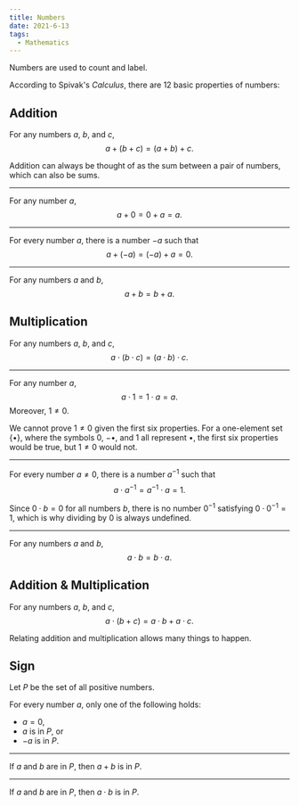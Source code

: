```yaml
---
title: Numbers
date: 2021-6-13
tags:
  - Mathematics
---
```

Numbers are used to count and label.

According to Spivak's *Calculus*, there are 12 basic properties of numbers:

## Addition

For any numbers $a$, $b$, and $c$,
$$
a + (b + c) = (a + b) + c.
$$

Addition can always be thought of as the sum between a pair of numbers, which can also be sums.

---

For any number $a$,
$$
a + 0 = 0 + a = a.
$$

---

For every number $a$, there is a number $-a$ such that 
$$
a + (-a) = (-a) + a = 0.
$$

---

For any numbers $a$ and $b$,
$$
a + b = b + a.
$$

## Multiplication

For any numbers $a$, $b$, and $c$,
$$
a \cdot (b \cdot c) = (a \cdot b) \cdot c.
$$

---

For any number $a$,
$$
a \cdot 1 = 1 \cdot a = a.
$$
Moreover, $1 \neq 0$.

We cannot prove $1 \neq 0$ given the first six properties.
For a one-element set $\{ \bullet \}$, where the symbols $0$, $-\bullet$, and $1$ all represent $\bullet$, the first six properties would be true, but $1 \neq 0$ would not.

---

For every number $a \neq 0$, there is a number $a^{-1}$ such that
$$
a \cdot a^{-1} = a^{-1} \cdot a = 1.
$$

Since $0 \cdot b = 0$ for all numbers $b$, there is no number $0^{-1}$ satisfying $0 \cdot 0^{-1} = 1$, which is why dividing by $0$ is always undefined.

---

For any numbers $a$ and $b$,
$$
a \cdot b = b \cdot a.
$$

## Addition & Multiplication

For any numbers $a$, $b$, and $c$,
$$
a \cdot (b + c) = a \cdot b + a \cdot c.
$$

Relating addition and multiplication allows many things to happen.

## Sign

Let $P$ be the set of all positive numbers.

For every number $a$, only one of the following holds:
- $a = 0$,
- $a$ is in $P$, or
- $-a$ is in $P$.

---

If $a$ and $b$ are in $P$, then $a + b$ is in $P$.

---

If $a$ and $b$ are in $P$, then $a \cdot b$ is in $P$.